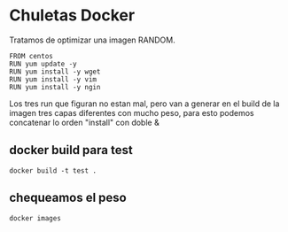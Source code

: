 # Chuletas Docker
Tratamos de optimizar una imagen RANDOM.

```
FROM centos
RUN yum update -y
RUN yum install -y wget
RUN yum install -y vim
RUN yum install -y ngin
```

Los tres run que figuran no estan mal, pero van a generar en el build de la imagen tres capas diferentes con mucho peso,
para esto podemos concatenar lo orden "install" con doble &

## docker build para test

```
docker build -t test .
```

## chequeamos el peso

```
docker images
```
